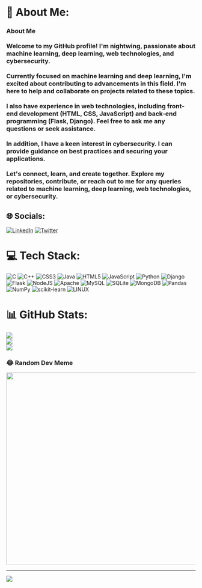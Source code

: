 # 💫 About Me:
### About Me<br><br>Welcome to my GitHub profile! I'm nightwing, passionate about machine learning, deep learning, web technologies, and cybersecurity.<br><br>Currently focused on machine learning and deep learning, I'm excited about contributing to advancements in this field. I'm here to help and collaborate on projects related to these topics.<br><br>I also have experience in web technologies, including front-end development (HTML, CSS, JavaScript) and back-end programming (Flask, Django). Feel free to ask me any questions or seek assistance.<br><br>In addition, I have a keen interest in cybersecurity. I can provide guidance on best practices and securing your applications.<br><br>Let's connect, learn, and create together. Explore my repositories, contribute, or reach out to me for any queries related to machine learning, deep learning, web technologies, or cybersecurity.


## 🌐 Socials:
[![LinkedIn](https://img.shields.io/badge/LinkedIn-%230077B5.svg?logo=linkedin&logoColor=white)](https://linkedin.com/in/abhinav-vyas-596493196) [![Twitter](https://img.shields.io/badge/Twitter-%231DA1F2.svg?logo=Twitter&logoColor=white)](https://twitter.com/candicedicc69) 

# 💻 Tech Stack:
![C](https://img.shields.io/badge/c-%2300599C.svg?style=for-the-badge&logo=c&logoColor=white) ![C++](https://img.shields.io/badge/c++-%2300599C.svg?style=for-the-badge&logo=c%2B%2B&logoColor=white) ![CSS3](https://img.shields.io/badge/css3-%231572B6.svg?style=for-the-badge&logo=css3&logoColor=white) ![Java](https://img.shields.io/badge/java-%23ED8B00.svg?style=for-the-badge&logo=java&logoColor=white) ![HTML5](https://img.shields.io/badge/html5-%23E34F26.svg?style=for-the-badge&logo=html5&logoColor=white) ![JavaScript](https://img.shields.io/badge/javascript-%23323330.svg?style=for-the-badge&logo=javascript&logoColor=%23F7DF1E) ![Python](https://img.shields.io/badge/python-3670A0?style=for-the-badge&logo=python&logoColor=ffdd54) ![Django](https://img.shields.io/badge/django-%23092E20.svg?style=for-the-badge&logo=django&logoColor=white) ![Flask](https://img.shields.io/badge/flask-%23000.svg?style=for-the-badge&logo=flask&logoColor=white) ![NodeJS](https://img.shields.io/badge/node.js-6DA55F?style=for-the-badge&logo=node.js&logoColor=white) ![Apache](https://img.shields.io/badge/apache-%23D42029.svg?style=for-the-badge&logo=apache&logoColor=white) ![MySQL](https://img.shields.io/badge/mysql-%2300f.svg?style=for-the-badge&logo=mysql&logoColor=white) ![SQLite](https://img.shields.io/badge/sqlite-%2307405e.svg?style=for-the-badge&logo=sqlite&logoColor=white) ![MongoDB](https://img.shields.io/badge/MongoDB-%234ea94b.svg?style=for-the-badge&logo=mongodb&logoColor=white) ![Pandas](https://img.shields.io/badge/pandas-%23150458.svg?style=for-the-badge&logo=pandas&logoColor=white) ![NumPy](https://img.shields.io/badge/numpy-%23013243.svg?style=for-the-badge&logo=numpy&logoColor=white) ![scikit-learn](https://img.shields.io/badge/scikit--learn-%23F7931E.svg?style=for-the-badge&logo=scikit-learn&logoColor=white) ![LINUX](https://img.shields.io/badge/Linux-FCC624?style=for-the-badge&logo=linux&logoColor=black)
# 📊 GitHub Stats:
![](https://github-readme-stats.vercel.app/api?username=nightwing02&theme=dark&hide_border=false&include_all_commits=false&count_private=false)<br/>
![](https://github-readme-streak-stats.herokuapp.com/?user=nightwing02&theme=dark&hide_border=false)<br/>
![](https://github-readme-stats.vercel.app/api/top-langs/?username=nightwing02&theme=dark&hide_border=false&include_all_commits=false&count_private=false&layout=compact)

### 😂 Random Dev Meme
<img src="https://rm.up.railway.app/" width="512px"/>

---
[![](https://visitcount.itsvg.in/api?id=nightwing02&icon=0&color=0)](https://visitcount.itsvg.in)

<!-- Proudly created with GPRM ( https://gprm.itsvg.in ) -->
